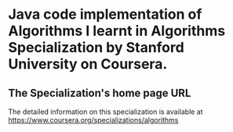 # Java code implementation of Algorithms I learnt in Algorithms Specialization by Stanford University on Coursera.

## The Specialization's home page URL
The detailed information on this specialization is available at https://www.coursera.org/specializations/algorithms
